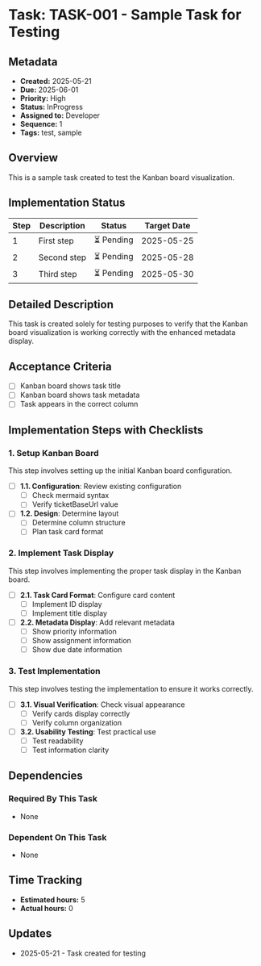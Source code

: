 # Task: TASK-001 - Sample Task for Testing

## Metadata
- **Created:** 2025-05-21
- **Due:** 2025-06-01
- **Priority:** High
- **Status:** InProgress
- **Assigned to:** Developer
- **Sequence:** 1
- **Tags:** test, sample

## Overview
This is a sample task created to test the Kanban board visualization.

## Implementation Status

| Step | Description | Status | Target Date |
|------|-------------|--------|-------------|
| 1 | First step | ⏳ Pending | 2025-05-25 |
| 2 | Second step | ⏳ Pending | 2025-05-28 |
| 3 | Third step | ⏳ Pending | 2025-05-30 |

## Detailed Description
This task is created solely for testing purposes to verify that the Kanban board visualization is working correctly with the enhanced metadata display.

## Acceptance Criteria
- [ ] Kanban board shows task title
- [ ] Kanban board shows task metadata
- [ ] Task appears in the correct column

## Implementation Steps with Checklists

### 1. Setup Kanban Board
This step involves setting up the initial Kanban board configuration.
- [ ] **1.1. Configuration**: Review existing configuration
  - [ ] Check mermaid syntax
  - [ ] Verify ticketBaseUrl value
- [ ] **1.2. Design**: Determine layout
  - [ ] Determine column structure
  - [ ] Plan task card format

### 2. Implement Task Display
This step involves implementing the proper task display in the Kanban board.
- [ ] **2.1. Task Card Format**: Configure card content
  - [ ] Implement ID display
  - [ ] Implement title display
- [ ] **2.2. Metadata Display**: Add relevant metadata
  - [ ] Show priority information
  - [ ] Show assignment information
  - [ ] Show due date information

### 3. Test Implementation
This step involves testing the implementation to ensure it works correctly.
- [ ] **3.1. Visual Verification**: Check visual appearance
  - [ ] Verify cards display correctly
  - [ ] Verify column organization
- [ ] **3.2. Usability Testing**: Test practical use
  - [ ] Test readability
  - [ ] Test information clarity

## Dependencies
### Required By This Task
- None

### Dependent On This Task
- None

## Time Tracking
- **Estimated hours:** 5
- **Actual hours:** 0

## Updates
- 2025-05-21 - Task created for testing

